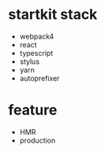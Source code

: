 # startkit stack
- webpack4
- react
- typescript
- stylus
- yarn
- autoprefixer

# feature
- HMR
- production
